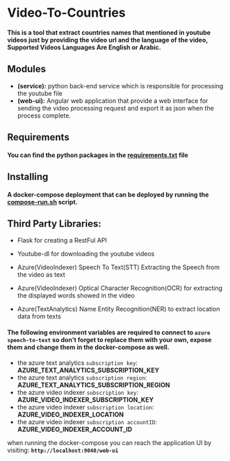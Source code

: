 # Video-To-Countries

#### This is a tool that extract countries names that mentioned in youtube videos just by providing the video url and the language of the video, Supported Videos Languages Are English or Arabic.

## Modules

* **(service):**
  python back-end service which is responsible for processing the youtube file
* **(web-ui):**
  Angular web application that provide a web interface for sending the video processing request and export it as json
  when the process complete.

## Requirements

#### You can find the python packages in the [requirements.txt](service/requirements.txt) file

## Installing

#### A docker-compose deployment that can be deployed by running the [compose-run.sh](compose-run.sh) script.

## Third Party Libraries:

* Flask for creating a RestFul API

* Youtube-dl for downloading the youtube videos
* Azure(VideoIndexer)  Speech To Text(STT) Extracting the Speech from the video as text
* Azure(VideoIndexer)  Optical Character Recognition(OCR) for extracting the displayed words showed in the video
* Azure(TextAnalytics) Name Entity Recognition(NER) to extract location data from texts

#### The following environment variables are required to connect to **`azure speech-to-text`** so don't forget to replace them with your own, expose them and change them in the docker-compose as well.

* the azure text analytics `subscription key`:
  **AZURE_TEXT_ANALYTICS_SUBSCRIPTION_KEY**
* the azure text analytics `subscription region`:
  **AZURE_TEXT_ANALYTICS_SUBSCRIPTION_REGION**
* the azure video indexer `subscription key`:
  **AZURE_VIDEO_INDEXER_SUBSCRIPTION_KEY**
* the azure video indexer `subscription location`:
  **AZURE_VIDEO_INDEXER_LOCATION**
* the azure video indexer `subscription accountID`:
  **AZURE_VIDEO_INDEXER_ACCOUNT_ID**

when running the docker-compose you can reach the application UI by visiting: **`http://localhost:9040/web-ui`**